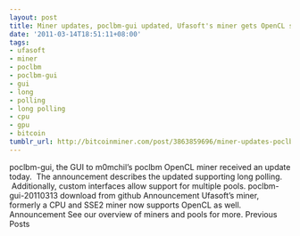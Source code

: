 ```yaml
---
layout: post
title: Miner updates, poclbm-gui updated, Ufasoft's miner gets OpenCL support
date: '2011-03-14T18:51:11+08:00'
tags:
- ufasoft
- miner
- poclbm
- poclbm-gui
- gui
- long
- polling
- long polling
- cpu
- gpu
- bitcoin
tumblr_url: http://bitcoinminer.com/post/3863859696/miner-updates-poclbm-ufasoft
---
```

poclbm-gui, the GUI to m0mchil’s poclbm OpenCL miner received an update today.  The announcement describes the updated supporting long polling.  Additionally, custom interfaces allow support for multiple pools.
poclbm-gui-20110313 download from github
Announcement
Ufasoft’s miner, formerly a CPU and SSE2 miner now supports OpenCL as well.
Announcement
See our overview of miners and pools for more.
Previous Posts
